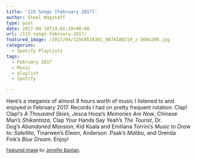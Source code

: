 ```yaml
---
title: '115 Songs [February 2017]'
author: Steel Wagstaff
type: post
date: 2017-04-10T14:01:19+00:00
url: /115-songs-february-2017/
featured_image: /2017/04/32569518301_8874180219_z-300x200.jpg
categories:
  - Spotify Playlists
tags:
  - February 2017
  - Music
  - playlist
  - Spotify

---
```

Here&#8217;s a megamix of almost 8 hours worth of music I listened to and enjoyed in February 2017. Records I had on pretty frequent rotation: Clap! Clap!&#8217;s _A Thousand Skies_, Jesca Hoop&#8217;s _Memories Are Now_, Chinese Man&#8217;s _Shikantaza_, Clap Your Hands Say Yeah&#8217;s _The Tourist_, Dr. Dog&#8217;s _Abandoned Mansion_, Kid Koala and Emilíana Torrini&#8217;s _Music to Draw to: Satellite_, Tinarwen&#8217;s _Elwan_, Anderson .Paak&#8217;s _Malibu_, and Orenda Fink&#8217;s _Blue Dream_. Enjoy!



<small><a href="https://www.flickr.com/photos/jenniferhelen/32569518301/in/datetaken/" target="_blank">Featured image</a> by <a href="http://jenniferbastianphotography.com" target="_blank">Jennifer Bastian</a>.</small>